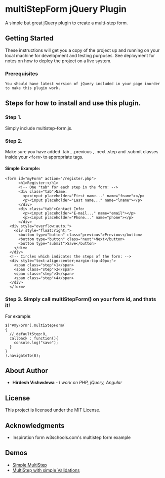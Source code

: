 # multiStepForm jQuery Plugin

A simple but great jQuery plugin to create a multi-step form.

## Getting Started

These instructions will get you a copy of the project up and running on your local machine for development and testing purposes. See deployment for notes on how to deploy the project on a live system.

### Prerequisites

```
You should have latest version of jQuery included in your page inorder to make this plugin work.
```

## Steps for how to install and use this plugin.

### Step 1. 
Simply include multistep-form.js.

### Step 2. 
Make sure you have added .tab , .previous , .next .step and .submit classes inside your `<form>` to appropriate tags. 

#### Simple Example:

```
<form id="myForm" action="/register.php">
	  <h1>Register:</h1>
	  <!-- One "tab" for each step in the form: -->
	  <div class="tab">Name:
	    <p><input placeholder="First name..." name="fname"></p>
	    <p><input placeholder="Last name..." name="lname"></p>
	  </div>
	  <div class="tab">Contact Info:
	    <p><input placeholder="E-mail..." name="email"></p>
	    <p><input placeholder="Phone..." name="phone"></p>
	  </div>
  <div style="overflow:auto;">
    <div style="float:right;">
      <button type="button" class="previous">Previous</button>
      <button type="button" class="next">Next</button>
      <button type="submit">Save</button>
    </div>
  </div>
  <!-- Circles which indicates the steps of the form: -->
  <div style="text-align:center;margin-top:40px;">
    <span class="step">1</span>
    <span class="step">2</span>
    <span class="step">3</span>
    <span class="step">4</span>
  </div>
  </form>
```

### Step 3. Simply call multiStepForm() on your form id, and thats it!

For example:
```
$("#myForm").multiStepForm(
{
  // defaultStep:0,
  callback : function(){
    console.log("save");
  }
}
).navigateTo(0);
```

## About Author

* **Hirdesh Vishwdewa** - *I work on PHP, jQuery, Angular*

## License

This project is licensed under the MIT License.

## Acknowledgments

* Inspiration form w3schools.com's multistep form example

## Demos

* [Simple MultiStep](https://jsfiddle.net/hirdesh08/68krc2y0/)
* [MultiStep with simple Validations](https://jsfiddle.net/hirdesh08/0hqpe64j/)